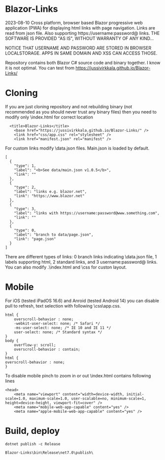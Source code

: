 # Blazor-Links

2023-08-10 Cross platform, browser based Blazor progressive web application (PWA) for displaying html links with page navigation. Links are read from json file. Also supporting https://username:password@ links. THE SOFTWARE IS PROVIDED "AS IS", WITHOUT WARRANTY OF ANY KIND...

NOTICE THAT USERNAME AND PASSWORD ARE STORED IN BROWSER LOCALSTORAGE. APPS IN SAME DOMAIN AND XSS CAN ACCESS THOSE.

Repository contains both Blazor C# source code and binary together. I know it is not optimal. You can test from [](https://jussivirkkala.github.io/Blazor-Links/)https://jussivirkkala.github.io/Blazor-Links/

# Cloning

If you are just cloning repository and not rebuilding binary (not recommended as you should never trust any binary files) then you need to modify only \index.html for correct location
```
  <title>Blazor-Links</title>
    <base href="https://jussivirkkala.github.io/Blazor-Links/" />
    <link href="css/app.css" rel="stylesheet" />
    <link href="manifest.json" rel="manifest" />
```
For custom links modify \data\.json files. Main.json is loaded by default. 
```
[
  {
    "type": 1,
    "label": "<b>See data/main.json v1.0.5</b>",
    "link": ""
  },
  {
    "type": 2,
    "label": "links e.g. blazor.net",
    "link": "https://www.blazor.net"
  },
  {
    "type": 3,
    "label": "links with https://username:password@www.something.com",
    "link": ""
  },
  {
    "type": 0,
    "label": "branch to data/page.json",
    "link": "page.json"
  }
]
```
There are different types of links: 0 branch links indicating \data\.json file, 1 labels supporting html, 2 standard links, and 3 username:password@ links. You can also modify .\index.html and \css for custon layout.

# Mobile

For iOS (tested iPadOS 16.6) and Anroid (tested Android 14) you can disable pull to refresh, text selection with following \css\app.css.
```
html {
    overscroll-behavior : none;
    -webkit-user-select: none; /* Safari */
    -ms-user-select: none; /* IE 10 and IE 11 */
    user-select: none; /* Standard syntax */
}
body {
    overflow-y: scroll;
    overscroll-behavior : contain;
}
html {
overscroll-behavior : none;
}
```
To disable mobile pinch to zoom in or out \index.html contains following lines
```
<head>
    <meta name="viewport" content="width=device-width, initial-scale=1.0, maximum-scale=1.0, user-scalable=no, minimum-scale=1, height=device-height, viewport-fit=cover" />
    <meta name="mobile-web-app-capable" content="yes" />
    <meta name="apple-mobile-web-app-capable" content="yes" />
```


# Build, deploy


```
dotnet publish -c Release

Blazor-Links\bin\Release\net7.0\publish\
```
